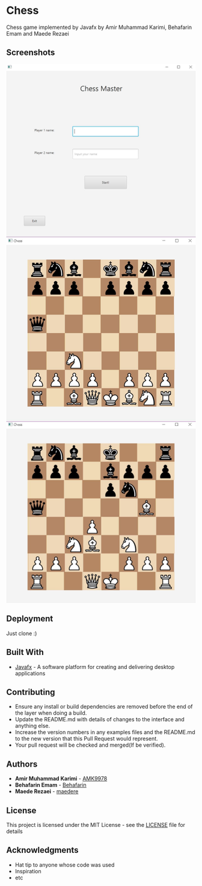 # Chess

Chess game implemented by Javafx by Amir Muhammad Karimi, Behafarin Emam and Maede Rezaei

## Screenshots
<img align="center" src="https://github.com/AMK9978/Chess/blob/master/ScreenShots/Capture.JPG?raw=true." alt="Spire the Hare" title="ScreenShot1" width="900px">

<img align="center" src="https://github.com/AMK9978/Chess/blob/master/ScreenShots/Capture1.JPG?raw=true." alt="Spire the Hare" title="ScreenShot" width="900px">

<img align="center" src="https://github.com/AMK9978/Chess/blob/master/ScreenShots/Capture2.JPG?raw=true." alt="Spire the Hare" title="ScreenShot3" width="900px">

## Deployment

Just clone :)

## Built With

* [Javafx](https://openjfx.io/) - A software platform for creating and delivering desktop applications

## Contributing

* Ensure any install or build dependencies are removed before the end of the layer when doing a build.
* Update the README.md with details of changes to the interface and anything else.
* Increase the version numbers in any examples files and the README.md to the new version that this Pull Request would represent.
* Your pull request will be checked and merged(If be verified).

## Authors

* **Amir Muhammad Karimi** - [AMK9978](https://github.com/amk9978)
* **Behafarin Emam** - [Behafarin](https://github.com/Behafarin)
* **Maede Rezaei** - [maedere](https://github.com/maedere)

## License

This project is licensed under the MIT License - see the [LICENSE](LICENSE) file for details

## Acknowledgments

* Hat tip to anyone whose code was used
* Inspiration
* etc
